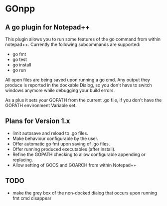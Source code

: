 GOnpp
=====
A go plugin for Notepad++
-------------------------
This plugin allows you to run some features of the go command
from within notepad++. Currently the following subcommands are
supported:
* go fmt
* go test
* go install
* go run

All open files are being saved upon running a go cmd. Any output
they produce is reported in the dockable Dialog, so you don't have
to switch windows anymore while debugging your build errors.

As a plus it sets your GOPATH from the current .go file, if you
don't have the GOPATH environment Variable set.

Plans for Version 1.x
---------------------
* limit autosave and reload to .go files.
* Make behaviour configurable by the user.
* Offer automatic go fmt upon saving of .go files.
* Offer running produced executables (after install).
* Refine the GOPATH checking to allow configurable appending or replacing.
* Allow setting of GOOS and GOARCH from within Notepad++

TODO
----
* make the grey box of the non-docked dialog that occurs upon running fmt cmd disappear
